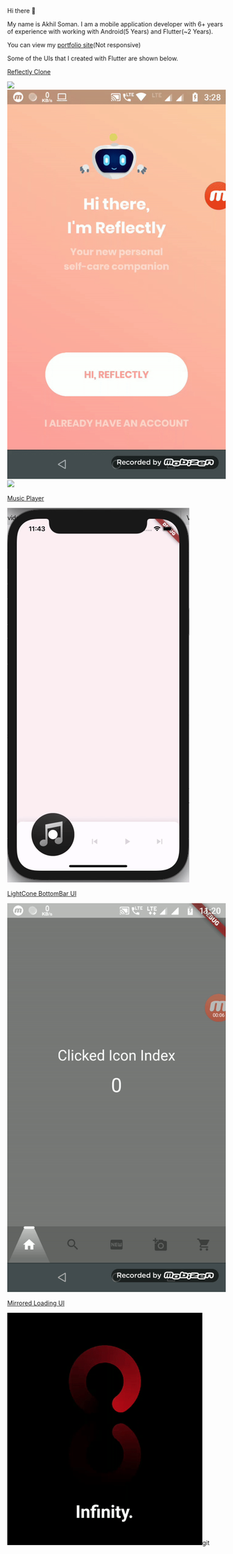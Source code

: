 Hi there 👋

My name is Akhil Soman. 
I am a mobile application developer with 6+ years of experience with working with Android(5 Years) and Flutter(~2 Years).

You can view my [portfolio site](https://akhilsomanvs.github.io/#/)(Not responsive)

Some of the UIs that I created with Flutter are shown below.

[Reflectly Clone](https://github.com/akhilsomanvs/flutter_reflectly_clone)


![](ref_clone_3.gif)
![](ref_clone_2.gif)
![](ref_clone_1.gif)

[Music Player](https://github.com/akhilsomanvs/music_player)

![](music_player.gif)

[LightCone BottomBar UI](https://github.com/akhilsomanvs/flutter_LightConeBottomBarUI)

![](lightcone_bottom_navbar.gif)

[Mirrored Loading UI](https://github.com/akhilsomanvs/flutter_mirrored_loading_ui)

![](mirrored_loading.gif)git 

<!--
**akhilsomanvs/akhilsomanvs** is a ✨ _special_ ✨ repository because its `README.md` (this file) appears on your GitHub profile.

Here are some ideas to get you started:

- 🔭 I’m currently working on ...
- 🌱 I’m currently learning ...
- 👯 I’m looking to collaborate on ...
- 🤔 I’m looking for help with ...
- 💬 Ask me about ...
- 📫 How to reach me: ...
- 😄 Pronouns: ...
- ⚡ Fun fact: ...
-->
